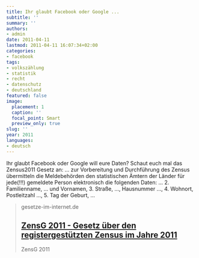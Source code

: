 ```yaml
---
title: Ihr glaubt Facebook oder Google ...
subtitle: ''
summary: ''
authors:
- admin
date: 2011-04-11
lastmod: 2011-04-11 16:07:34+02:00
categories:
- facebook
tags:
- volkszählung
- statistik
- recht
- datenschutz
- deutschland
featured: false
image:
  placement: 1
  caption: ''
  focal_point: Smart
  preview_only: true
slug: ''
year: 2011
languages:
- deutsch
---
```


Ihr glaubt Facebook oder Google will eure Daten? Schaut euch mal das Zensus2011 Gesetz an:
... zur Vorbereitung und Durchführung des Zensus übermitteln die Meldebehörden den statistischen Ämtern der Länder für jede(!!!) gemeldete Person elektronisch die folgenden Daten:
...
2. Familienname, ... und Vornamen,
3. Straße, ..., Hausnummer ...,
4. Wohnort, Postleitzahl ...,
5. Tag der Geburt,
...
> gesetze-im-internet.de
> ## [ZensG 2011 - Gesetz über den registergestützten Zensus im Jahre 2011](http://www.gesetze-im-internet.de/zensg_2011/BJNR178110009.html)
>
>ZensG 2011